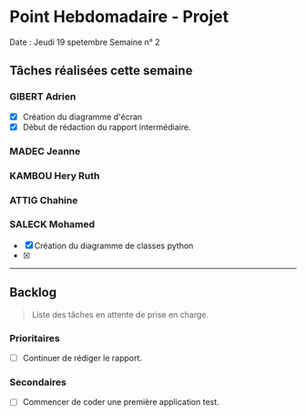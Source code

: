 # Point Hebdomadaire - Projet

Date : Jeudi 19 spetembre
Semaine n° 2

## Tâches réalisées cette semaine

### GIBERT Adrien

- [x] Création du diagramme d'écran
- [x] Début de rédaction du rapport intermédiaire.
### MADEC Jeanne

### KAMBOU Hery Ruth

### ATTIG Chahine

### SALECK Mohamed

- [x] Création du diagramme de classes python
- [x] 
---

## Backlog

> Liste des tâches en attente de prise en charge.

### Prioritaires

- [ ] Continuer de rédiger le rapport.

### Secondaires

- [ ] Commencer de coder une première application test.